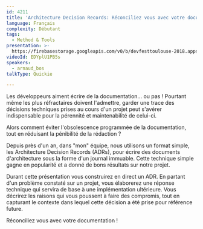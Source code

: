 ```yaml
---
id: 4211
title: 'Architecture Decision Records: Réconciliez vous avec votre documentation'
language: Français
complexity: Débutant
tags:
  - Method & Tools
presentation: >-
  https://firebasestorage.googleapis.com/v0/b/devfesttoulouse-2018.appspot.com/o/presentation%2F4211-ArchitectureDecisionRecords-ArnaudBos.pdf?alt=media&token=20dac175-6460-4bd3-a490-544ceae883bb
videoId: EDYplU1PB5s
speakers:
  - arnaud_bos
talkType: Quickie

---
```


Les développeurs aiment écrire de la documentation... ou pas !
Pourtant même les plus réfractaires doivent l'admettre, garder une trace des décisions techniques prises au cours d'un projet peut s'avérer indispensable pour la pérennité et maintenabilité de celui-ci.

Alors comment éviter l'obsolescence programmée de la documentation, tout en réduisant la pénibilité de la rédaction ?

Depuis près d'un an, dans "mon" équipe, nous utilisons un format simple, les Architecture Decision Records (ADRs), pour écrire des documents d'architecture sous la forme d'un journal immuable.
Cette technique simple gagne en popularité et a donné de bons résultats sur notre projet.

Durant cette présentation vous construirez en direct un ADR.
En partant d'un problème constaté sur un projet, vous élaborerez une réponse technique qui servira de base à une implémentation ultérieure.
Vous décrirez les raisons qui vous poussent à faire des compromis, tout en capturant le contexte dans lequel cette décision a été prise pour référence future.

Réconciliez vous avec votre documentation !
